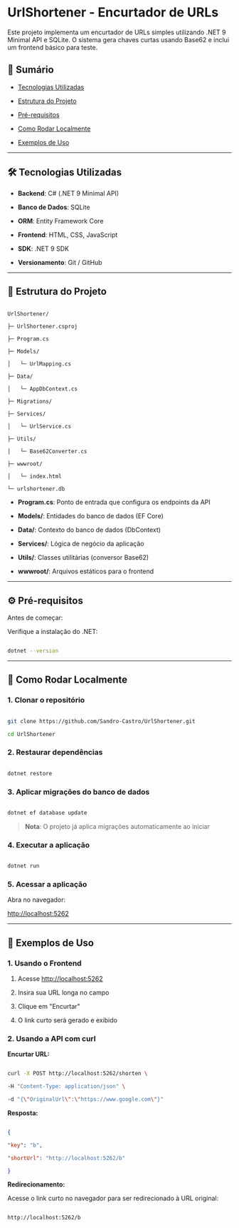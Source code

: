 # UrlShortener - Encurtador de URLs

Este projeto implementa um encurtador de URLs simples utilizando .NET 9 Minimal API e SQLite. O sistema gera chaves curtas usando Base62 e inclui um frontend básico para teste.

## 📑 Sumário

- [Tecnologias Utilizadas](#-tecnologias-utilizadas)

- [Estrutura do Projeto](#-estrutura-do-projeto)

- [Pré-requisitos](#-pré-requisitos)

- [Como Rodar Localmente](#-como-rodar-localmente)

- [Exemplos de Uso](#-exemplos-de-uso)


---

## 🛠️ Tecnologias Utilizadas

- **Backend**: C# (.NET 9 Minimal API)

- **Banco de Dados**: SQLite

- **ORM**: Entity Framework Core

- **Frontend**: HTML, CSS, JavaScript

- **SDK**: .NET 9 SDK

- **Versionamento**: Git / GitHub

---

## 📂 Estrutura do Projeto

```

UrlShortener/

├─ UrlShortener.csproj

├─ Program.cs

├─ Models/

│   └─ UrlMapping.cs

├─ Data/

│   └─ AppDbContext.cs

├─ Migrations/

├─ Services/

│   └─ UrlService.cs

├─ Utils/

│   └─ Base62Converter.cs

├─ wwwroot/

│   └─ index.html

└─ urlshortener.db

```

- **Program.cs**: Ponto de entrada que configura os endpoints da API

- **Models/**: Entidades do banco de dados (EF Core)

- **Data/**: Contexto do banco de dados (DbContext)

- **Services/**: Lógica de negócio da aplicação

- **Utils/**: Classes utilitárias (conversor Base62)

- **wwwroot/**: Arquivos estáticos para o frontend

---

## ⚙️ Pré-requisitos

Antes de começar:

Verifique a instalação do .NET:

```bash

dotnet --version

```

---

## 🚀 Como Rodar Localmente

### 1. Clonar o repositório

```bash

git clone https://github.com/Sandro-Castro/UrlShortener.git

cd UrlShortener

```

### 2. Restaurar dependências

```bash

dotnet restore

```

### 3. Aplicar migrações do banco de dados

```bash

dotnet ef database update

```

> **Nota**: O projeto já aplica migrações automaticamente ao iniciar

### 4. Executar a aplicação

```bash

dotnet run

```

### 5. Acessar a aplicação

Abra no navegador:

[http://localhost:5262](http://localhost:5262)

---

## 📝 Exemplos de Uso

### 1. Usando o Frontend

1. Acesse [http://localhost:5262](http://localhost:5262)

2. Insira sua URL longa no campo

3. Clique em "Encurtar"

4. O link curto será gerado e exibido

### 2. Usando a API com curl

**Encurtar URL:**

```bash

curl -X POST http://localhost:5262/shorten \

-H "Content-Type: application/json" \

-d "{\"OriginalUrl\":\"https://www.google.com\"}"

```

**Resposta:**

```json

{

"key": "b",

"shortUrl": "http://localhost:5262/b"

}

```

**Redirecionamento:**

Acesse o link curto no navegador para ser redirecionado à URL original:

```

http://localhost:5262/b

```
